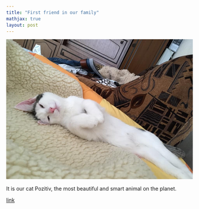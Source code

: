 ```yaml
---
title: "First friend in our family"
mathjax: true
layout: post
---
```

![Pozitiv](/assets/51044297_2023490744395961_6726160102568493056_n.jpg)

It is our cat Pozitiv, the most beautiful and smart animal on the planet.

[link](https://en.wikipedia.org/wiki/Cat)
